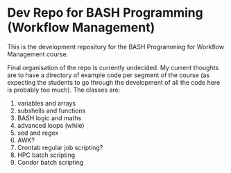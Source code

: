 # Dev Repo for BASH Programming (Workflow Management)

This is the development repository for the BASH Programming for Workflow Management course.

Final organisation of the repo is currently undecided. My current thoughts are to have
a directory of example code per segment of the course (as expecting the students to go
through the development of all the code here is probably too much). The classes are:
1) variables and arrays
2) subshells and functions
3) BASH logic and maths
4) advanced loops (while)
6) sed and regex
7) AWK?
7) Crontab regular job scripting?
8) HPC batch scripting
9) Condor batch scripting